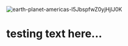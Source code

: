 

![earth-planet-americas-l5JbspfwZ0yjHjlJ0K](https://user-images.githubusercontent.com/104471340/212435723-0458ff84-00da-4bda-8fb9-cf9f6821ad8d.gif)

# testing text here...   
